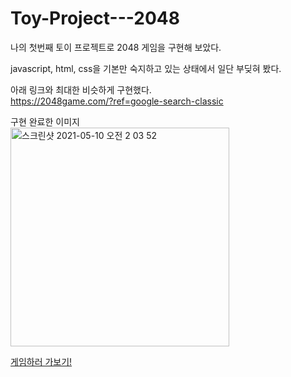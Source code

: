 # Toy-Project---2048
   
      
나의 첫번째 토이 프로젝트로 2048 게임을 구현해 보았다.

javascript, html, css을 기본만 숙지하고 있는 상태에서 일단 부딪혀 봤다. 

아래 링크와 최대한 비슷하게 구현했다.   
https://2048game.com/?ref=google-search-classic


구현 완료한 이미지   
<img width="350" alt="스크린샷 2021-05-10 오전 2 03 52" src="https://user-images.githubusercontent.com/55475550/117581032-af751100-b135-11eb-9f7a-278c828115f8.png">

[게임하러 가보기!](https://charles098.github.io/Toy-Project---2048/2048.html)
